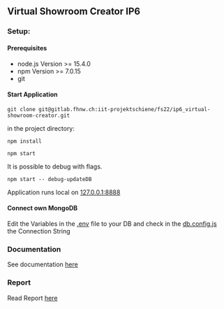 ## Virtual Showroom Creator IP6

### Setup:

#### Prerequisites
- node.js Version >= 15.4.0
- npm Version >= 7.0.15
- git

#### Start Application
``` shell
git clone git@gitlab.fhnw.ch:iit-projektschiene/fs22/ip6_virtual-showroom-creator.git
```
in the project directory:
``` shell
npm install

npm start
```

It is possible to debug with flags.
``` shell
npm start -- debug-updateDB
```
Application runs local on [127.0.0.1:8888](http://127.0.0.1:8888)


#### Connect own MongoDB

Edit the Variables in the [.env](.env) file to your DB and check in the [db.config.js](db.config.js) the Connection String

### Documentation

See documentation [here](documentation.md)

### Report 

Read Report [here](documents/Readme.md)